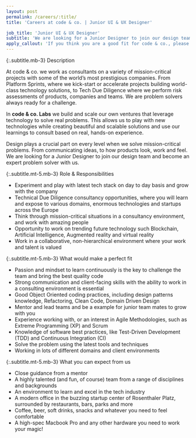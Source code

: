 ```yaml
---
layout: post
permalink: /careers/:title/
title: 'Careers at code & co. | Junior UI & UX Designer'

job_title: 'Junior UI & UX Designer'
subtitle: 'We are looking for a Junior Designer to join our design team. Build intuitive, beautiful experiences and become an expert problem solver with us.'
apply_callout: 'If you think you are a good fit for code & co., please reach out with your LinkedIn profile, a cover letter, and link to your portfolio. We look forward to hearing from you!'
---
```


{:.subtitle.mb-3}
Description

At code & co. we work as consultants on a variety of mission-critical projects with some of the world’s most prestigious companies. From Platform Sprints, where we kick-start or accelerate projects building world-class technology solutions, to Tech Due Diligence where we perform risk assessments of products, companies and teams. We are problem solvers always ready for a challenge.

In **code & co. Labs** we build and scale our own ventures that leverage technology to solve real problems. This allows us to play with new technologies while creating beautiful and scalable solutions and use our learnings to consult based on real, hands-on experience.

Design plays a crucial part on every level when we solve mission-critical problems. From communicating ideas, to how products look, work and feel. We are looking for a Junior Designer to join our design team and become an expert problem solver with us.


{:.subtitle.mt-5.mb-3}
Role & Responsibilities

- Experiment and play with latest tech stack on day to day basis and grow with the company
- Technical Due Diligence consultancy opportunities, where you will learn and expose to various domains, enormous technologies and startups across the Europe
- Think through mission-critical situations in a consultancy environment, and work with amazing people
- Opportunity to work on trending future technology such Blockchain, Artificial Intelligence, Augmented reality and virtual reality
- Work in a collaborative, non-hierarchical environment where your work and talent is valued


{:.subtitle.mt-5.mb-3}
What would make a perfect fit

- Passion and mindset to learn continuously is the key  to challenge the team and bring the best quality code
- Strong communication and client-facing skills with the ability to work in a consulting environment is essential
- Good Object Oriented coding practices, including design patterns knowledge, Refactoring, Clean Code, Domain Driven Design
- Mentor and lead teams and be a example for junior team mates to grow with you
- Experience working with, or an interest in Agile Methodologies, such as Extreme Programming (XP) and Scrum
- Knowledge of software best practices, like Test-Driven Development (TDD) and Continuous Integration (CI)
- Solve the problem using the latest tools and techniques
- Working in lots of different domains and client environments

{:.subtitle.mt-5.mb-3}
What you can expect from us

- Close guidance from a mentor
- A highly talented (and fun, of course) team from a range of disciplines and backgrounds
- An environment to learn and excel in the tech industry
- A modern office in the buzzing startup center of Rosenthaler Platz, surrounded by restaurants, bars, parks and more
- Coffee, beer, soft drinks, snacks and whatever you need to feel comfortable
- A high-spec Macbook Pro and any other hardware you need to work your magic!
